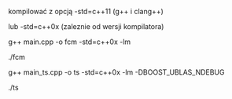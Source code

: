 kompilować z opcją -std=c++11 (g++ i clang++)

lub -std=c++0x (zaleznie od wersji kompilatora)

g++ main.cpp -o fcm -std=c++0x -lm

./fcm

g++ main_ts.cpp -o ts -std=c++0x -lm -DBOOST_UBLAS_NDEBUG

./ts
